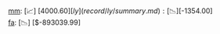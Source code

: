 [mm](record/mm/summary.md): [📈] [$4000.60]  
[ly](record/ly/summary.md): [📉] [$-1354.00]  
[fa](record/fa/summary.md): [📉] [$-893039.99]  
